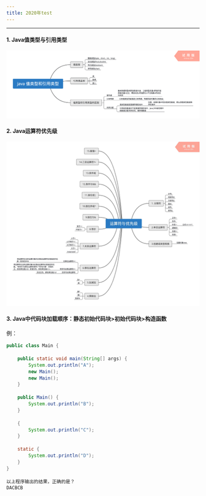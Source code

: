 ```yaml
---
title: 2020年test
---
```


------
#### 1. Java值类型与引用类型
![Image text](https://raw.githubusercontent.com/tingzi123/blog/master/_posts/picture/javavalue.png)

#### 2. Java运算符优先级
![Image text](https://raw.githubusercontent.com/tingzi123/blog/master/_posts/picture/operator.jpg)

#### 3. Java中代码块加载顺序：静态初始代码块>初始代码块>构造函数
例：
```java
public class Main {

    public static void main(String[] args) {
        System.out.println("A");
        new Main();
        new Main();
    }

    public Main() {
        System.out.println("B");
    }

    {
        System.out.println("C");
    }

    static {
        System.out.println("D");
    }
}

以上程序输出的结果，正确的是？
DACBCB
```